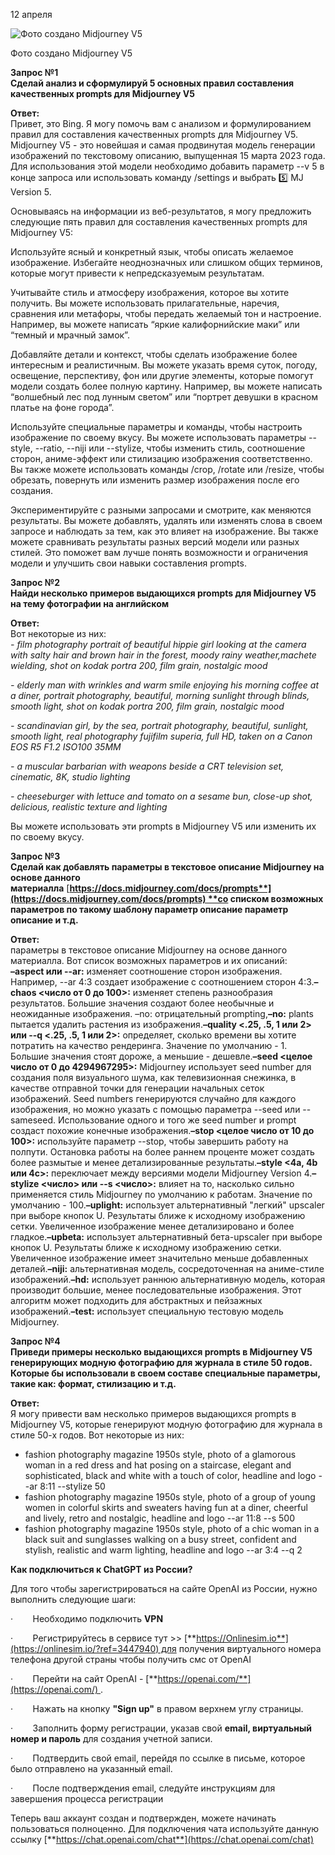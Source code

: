 12 апреля

![Фото создано Midjourney V5](https://avatars.dzeninfra.ru/get-zen_doc/9662441/pub_64350ac65951555cfad2100f_64350ad634531801e9a080ff/scale_1200)

Фото создано Midjourney V5

**Запрос №1**  
**Сделай анализ и сформулируй 5 основных правил составления качественных prompts для Midjourney V5**

**Ответ:**  
Привет, это Bing. Я могу помочь вам с анализом и формулированием правил для составления качественных prompts для Midjourney V5. Midjourney V5 - это новейшая и самая продвинутая модель генерации изображений по текстовому описанию, выпущенная 15 марта 2023 года. Для использования этой модели необходимо добавить параметр --v 5 в конце запроса или использовать команду /settings и выбрать 5️⃣ MJ Version 5.

Основываясь на информации из веб-результатов, я могу предложить следующие пять правил для составления качественных prompts для Midjourney V5:

Используйте ясный и конкретный язык, чтобы описать желаемое изображение. Избегайте неоднозначных или слишком общих терминов, которые могут привести к непредсказуемым результатам.

Учитывайте стиль и атмосферу изображения, которое вы хотите получить. Вы можете использовать прилагательные, наречия, сравнения или метафоры, чтобы передать желаемый тон и настроение. Например, вы можете написать “яркие калифорнийские маки” или “темный и мрачный замок”.

Добавляйте детали и контекст, чтобы сделать изображение более интересным и реалистичным. Вы можете указать время суток, погоду, освещение, перспективу, фон или другие элементы, которые помогут модели создать более полную картину. Например, вы можете написать “волшебный лес под лунным светом” или “портрет девушки в красном платье на фоне города”.

Используйте специальные параметры и команды, чтобы настроить изображение по своему вкусу. Вы можете использовать параметры --style, --ratio, --niji или --stylize, чтобы изменить стиль, соотношение сторон, аниме-эффект или стилизацию изображения соответственно. Вы также можете использовать команды /crop, /rotate или /resize, чтобы обрезать, повернуть или изменить размер изображения после его создания.

Экспериментируйте с разными запросами и смотрите, как меняются результаты. Вы можете добавлять, удалять или изменять слова в своем запросе и наблюдать за тем, как это влияет на изображение. Вы также можете сравнивать результаты разных версий модели или разных стилей. Это поможет вам лучше понять возможности и ограничения модели и улучшить свои навыки составления prompts.

**Запрос №2**  
**Найди несколько примеров выдающихся prompts для Midjourney V5 на тему фотографии на английском**

**Ответ:**  
Вот некоторые из них:  
_- film photography portrait of beautiful hippie girl looking at the camera with salty hair and brown hair in the forest, moody rainy weather,machete wielding, shot on kodak portra 200, film grain, nostalgic mood_

_- elderly man with wrinkles and warm smile enjoying his morning coffee at a diner, portrait photography, beautiful, morning sunlight through blinds, smooth light, shot on kodak portra 200, film grain, nostalgic mood_

_- scandinavian girl, by the sea, portrait photography, beautiful, sunlight, smooth light, real photography fujifilm superia, full HD, taken on a Canon EOS R5 F1.2 ISO100 35MM_

_- a muscular barbarian with weapons beside a CRT television set, cinematic, 8K, studio lighting_

_- cheeseburger with lettuce and tomato on a sesame bun, close-up shot, delicious, realistic texture and lighting_

Вы можете использовать эти prompts в Midjourney V5 или изменить их по своему вкусу.

**Запрос №3**  
**Сделай как добавлять параметры в текстовое описание Midjourney на основе данного материалла** [**https://docs.midjourney.com/docs/prompts**](https://docs.midjourney.com/docs/prompts) **со списком возможных параметров по такому шаблону параметр описание параметр описание и т.д.**

**Ответ:**  
параметры в текстовое описание Midjourney на основе данного материалла. Вот список возможных параметров и их описаний:  
**–aspect или --ar:** изменяет соотношение сторон изображения. Например, --ar 4:3 создает изображение с соотношением сторон 4:3.**–chaos <число от 0 до 100>:** изменяет степень разнообразия результатов. Большие значения создают более необычные и неожиданные изображения. –no: отрицательный prompting,**–no:** plants пытается удалить растения из изображения.**–quality <.25, .5, 1 или 2> или --q <.25, .5, 1 или 2>:** определяет, сколько времени вы хотите потратить на качество рендеринга. Значение по умолчанию - 1. Большие значения стоят дороже, а меньшие - дешевле.**–seed <целое число от 0 до 4294967295>:** Midjourney использует seed number для создания поля визуального шума, как телевизионная снежинка, в качестве отправной точки для генерации начальных сеток изображений. Seed numbers генерируются случайно для каждого изображения, но можно указать с помощью параметра --seed или --sameseed. Использование одного и того же seed number и prompt создаст похожие конечные изображения.**–stop <целое число от 10 до 100>:** используйте параметр --stop, чтобы завершить работу на полпути. Остановка работы на более раннем проценте может создать более размытые и менее детализированные результаты.**–style <4a, 4b или 4c>:** переключает между версиями модели Midjourney Version 4.**–stylize <число> или --s <число>:** влияет на то, насколько сильно применяется стиль Midjourney по умолчанию к работам. Значение по умолчанию - 100.**–uplight:** использует альтернативный "легкий" upscaler при выборе кнопок U. Результаты ближе к исходному изображению сетки. Увеличенное изображение менее детализировано и более гладкое.**–upbeta:** использует альтернативный бета-upscaler при выборе кнопок U. Результаты ближе к исходному изображению сетки. Увеличенное изображение имеет значительно меньше добавленных деталей.**–niji:** альтернативная модель, сосредоточенная на аниме-стиле изображений.**–hd:** использует раннюю альтернативную модель, которая производит большие, менее последовательные изображения. Этот алгоритм может подходить для абстрактных и пейзажных изображений.**–test:** использует специальную тестовую модель Midjourney.

**Запрос №4**  
**Приведи примеры несколько выдающихся prompts в Midjourney V5 генерирующих модную фотографию для журнала в стиле 50 годов. Которые бы использовали в своем составе специальные параметры, такие как: формат, стилизацию и т.д.**

**Ответ:**  
Я могу привести вам несколько примеров выдающихся prompts в Midjourney V5, которые генерируют модную фотографию для журнала в стиле 50-х годов. Вот некоторые из них:

-   fashion photography magazine 1950s style, photo of a glamorous woman in a red dress and hat posing on a staircase, elegant and sophisticated, black and white with a touch of color, headline and logo --ar 8:11 --stylize 50
-   fashion photography magazine 1950s style, photo of a group of young women in colorful skirts and sweaters having fun at a diner, cheerful and lively, retro and nostalgic, headline and logo --ar 11:8 --s 500
-   fashion photography magazine 1950s style, photo of a chic woman in a black suit and sunglasses walking on a busy street, confident and stylish, realistic and warm lighting, headline and logo --ar 3:4 --q 2

**Как подключиться к ChatGPT из России?**

Для того чтобы зарегистрироваться на сайте OpenAI из России, нужно выполнить следующие шаги:

·        Необходимо подключить **VPN**

·        Регистрируйтесь в сервисе тут >> [**https://Onlinesim.io**](https://onlinesim.io/?ref=3447940) для получения виртуального номера телефона другой страны чтобы получить смс от OpenAI

·        Перейти на сайт OpenAI - [**https://openai.com/**](https://openai.com/) .

·        Нажать на кнопку **"Sign up"** в правом верхнем углу страницы.

·        Заполнить форму регистрации, указав свой **email, виртуальный номер и пароль** для создания учетной записи.

·        Подтвердить свой email, перейдя по ссылке в письме, которое было отправлено на указанный email.

·        После подтверждения email, следуйте инструкциям для завершения процесса регистрации

Теперь ваш аккаунт создан и подтвержден, можете начинать пользоваться полноценно. Для подключения чата используйте данную ссылку [**https://chat.openai.com/chat**](https://chat.openai.com/chat)

